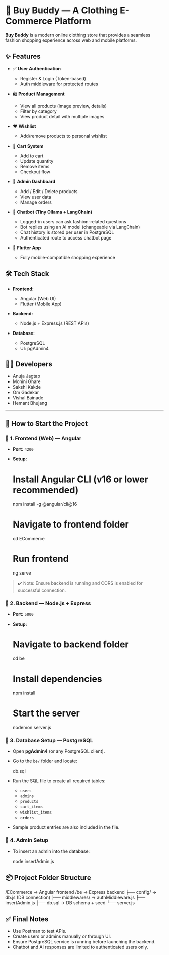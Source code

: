 
# 👕 Buy Buddy — A Clothing E-Commerce Platform

**Buy Buddy** is a modern online clothing store that provides a seamless fashion shopping experience across web and mobile platforms.


## ✨ Features

* ✅ **User Authentication**

  * Register & Login (Token-based)
  * Auth middleware for protected routes

* 🛍️ **Product Management**

  * View all products (image preview, details)
  * Filter by category
  * View product detail with multiple images

* ❤️ **Wishlist**

  * Add/remove products to personal wishlist

* 🛒 **Cart System**

  * Add to cart
  * Update quantity
  * Remove items
  * Checkout flow

* 👤 **Admin Dashboard**

  * Add / Edit / Delete products
  * View user data
  * Manage orders

* 🤖 **Chatbot (Tiny Ollama + LangChain)**

  * Logged-in users can ask fashion-related questions
  * Bot replies using an AI model (changeable via LangChain)
  * Chat history is stored per user in PostgreSQL
  * Authenticated route to access chatbot page

* 📱 **Flutter App**

  * Fully mobile-compatible shopping experience


## 🛠️ Tech Stack

- **Frontend:**
  - Angular (Web UI)
  - Flutter (Mobile App)

- **Backend:**
  - Node.js + Express.js (REST APIs)

- **Database:**
  - PostgreSQL
  - UI: pgAdmin4


## 👩‍💻 Developers

- Anuja Jagtap  
- Mohini Ghare  
- Sakshi Kakde  
- Om Gadekar  
- Vishal Bainade  
- Hemant Bhujang  

---

## 🚀 How to Start the Project


### 🔹 1. Frontend (Web) — Angular

- **Port:** `4200`
- **Setup:**
  
  # Install Angular CLI (v16 or lower recommended)
  npm install -g @angular/cli@16

  # Navigate to frontend folder
  cd ECommerce

  # Run frontend
  ng serve


> ✔️ Note: Ensure backend is running and CORS is enabled for successful connection.



### 🔹 2. Backend — Node.js + Express

* **Port:** `5000`
* **Setup:**

 
  # Navigate to backend folder
  cd be

  # Install dependencies
  npm install

  # Start the server
  nodemon server.js



### 🔹 3. Database Setup — PostgreSQL

* Open **pgAdmin4** (or any PostgreSQL client).

* Go to the `be/` folder and locate:

  db.sql


* Run the SQL file to create all required tables:

  * `users`
  * `admins`
  * `products`
  * `cart_items`
  * `wishlist_items`
  * `orders`

* Sample product entries are also included in the file.


### 🔹 4. Admin Setup

* To insert an admin into the database:

  
  node insertAdmin.js
  

## 📦 Project Folder Structure


/ECommerce          → Angular frontend
/be                 → Express backend
  ├── config/       → db.js (DB connection)
  ├── middlewares/  → authMiddleware.js
   ├── insertAdmin.js
  ├── db.sql        → DB schema + seed
  └── server.js


## ✅ Final Notes

* Use Postman to test APIs.
* Create users or admins manually or through UI.
* Ensure PostgreSQL service is running before launching the backend.
* Chatbot and AI responses are limited to authenticated users only.



